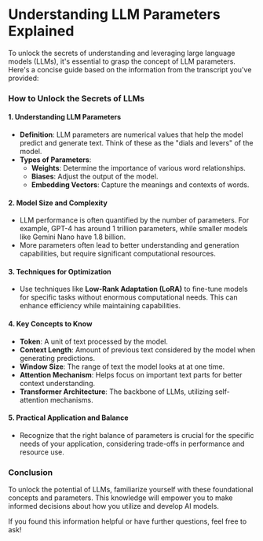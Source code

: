 # Understanding LLM Parameters Explained

To unlock the secrets of understanding and leveraging large language models (LLMs), it's essential to grasp the concept of LLM parameters. Here's a concise guide based on the information from the transcript you've provided:

### How to Unlock the Secrets of LLMs

#### 1. **Understanding LLM Parameters**
   - **Definition**: LLM parameters are numerical values that help the model predict and generate text. Think of these as the "dials and levers" of the model.
   - **Types of Parameters**:
     - **Weights**: Determine the importance of various word relationships.
     - **Biases**: Adjust the output of the model.
     - **Embedding Vectors**: Capture the meanings and contexts of words.

#### 2. **Model Size and Complexity**
   - LLM performance is often quantified by the number of parameters. For example, GPT-4 has around 1 trillion parameters, while smaller models like Gemini Nano have 1.8 billion.
   - More parameters often lead to better understanding and generation capabilities, but require significant computational resources.

#### 3. **Techniques for Optimization**
   - Use techniques like **Low-Rank Adaptation (LoRA)** to fine-tune models for specific tasks without enormous computational needs. This can enhance efficiency while maintaining capabilities.

#### 4. **Key Concepts to Know**
   - **Token**: A unit of text processed by the model.
   - **Context Length**: Amount of previous text considered by the model when generating predictions.
   - **Window Size**: The range of text the model looks at at one time.
   - **Attention Mechanism**: Helps focus on important text parts for better context understanding.
   - **Transformer Architecture**: The backbone of LLMs, utilizing self-attention mechanisms.

#### 5. **Practical Application and Balance**
   - Recognize that the right balance of parameters is crucial for the specific needs of your application, considering trade-offs in performance and resource use.

### Conclusion
To unlock the potential of LLMs, familiarize yourself with these foundational concepts and parameters. This knowledge will empower you to make informed decisions about how you utilize and develop AI models.

If you found this information helpful or have further questions, feel free to ask!